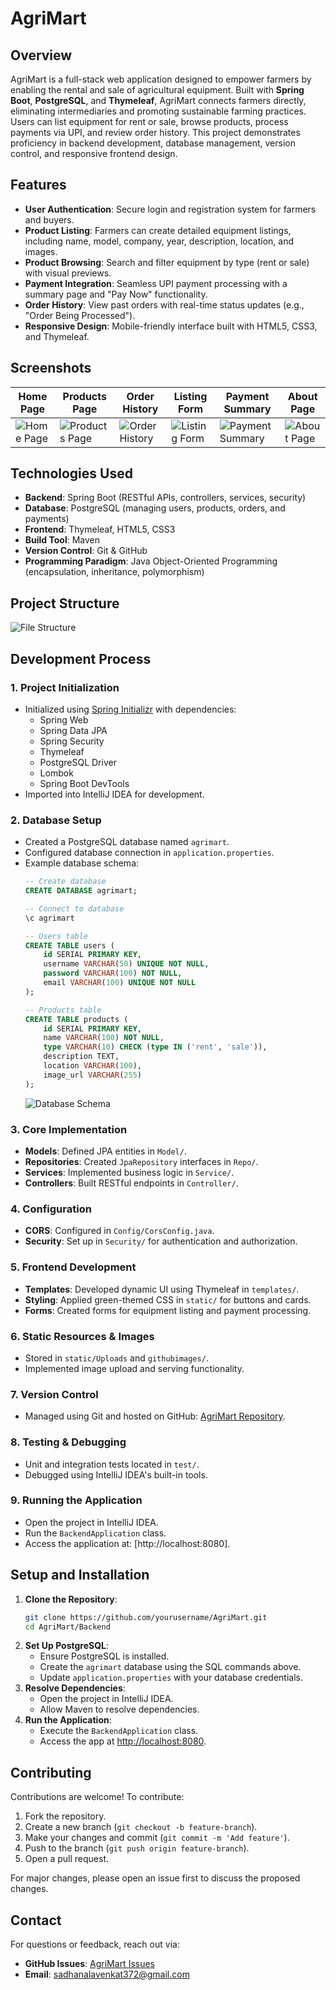 # AgriMart

## Overview
AgriMart is a full-stack web application designed to empower farmers by enabling the rental and sale of agricultural equipment. Built with **Spring Boot**, **PostgreSQL**, and **Thymeleaf**, AgriMart connects farmers directly, eliminating intermediaries and promoting sustainable farming practices. Users can list equipment for rent or sale, browse products, process payments via UPI, and review order history. This project demonstrates proficiency in backend development, database management, version control, and responsive frontend design.

## Features
- **User Authentication**: Secure login and registration system for farmers and buyers.
- **Product Listing**: Farmers can create detailed equipment listings, including name, model, company, year, description, location, and images.
- **Product Browsing**: Search and filter equipment by type (rent or sale) with visual previews.
- **Payment Integration**: Seamless UPI payment processing with a summary page and "Pay Now" functionality.
- **Order History**: View past orders with real-time status updates (e.g., "Order Being Processed").
- **Responsive Design**: Mobile-friendly interface built with HTML5, CSS3, and Thymeleaf.

## Screenshots
| Home Page | Products Page | Order History | Listing Form | Payment Summary | About Page |
|-----------|---------------|---------------|--------------|----------------|------------|
| ![Home Page](githubimages/home1.png) | ![Products Page](githubimages/products.png) | ![Order History](githubimages/orders.png) | ![Listing Form](githubimages/list.png) | ![Payment Summary](githubimages/payment.png) | ![About Page](githubimages/about.png) |

## Technologies Used
- **Backend**: Spring Boot (RESTful APIs, controllers, services, security)
- **Database**: PostgreSQL (managing users, products, orders, and payments)
- **Frontend**: Thymeleaf, HTML5, CSS3
- **Build Tool**: Maven
- **Version Control**: Git & GitHub
- **Programming Paradigm**: Java Object-Oriented Programming (encapsulation, inheritance, polymorphism)

## Project Structure
![File Structure](githubimages/filestructure.png)

## Development Process

### 1. Project Initialization
- Initialized using [Spring Initializr](https://start.spring.io) with dependencies:
  - Spring Web
  - Spring Data JPA
  - Spring Security
  - Thymeleaf
  - PostgreSQL Driver
  - Lombok
  - Spring Boot DevTools
- Imported into IntelliJ IDEA for development.

### 2. Database Setup
- Created a PostgreSQL database named `agrimart`.
- Configured database connection in `application.properties`.
- Example database schema:
  ```sql
  -- Create database
  CREATE DATABASE agrimart;

  -- Connect to database
  \c agrimart

  -- Users table
  CREATE TABLE users (
      id SERIAL PRIMARY KEY,
      username VARCHAR(50) UNIQUE NOT NULL,
      password VARCHAR(100) NOT NULL,
      email VARCHAR(100) UNIQUE NOT NULL
  );

  -- Products table
  CREATE TABLE products (
      id SERIAL PRIMARY KEY,
      name VARCHAR(100) NOT NULL,
      type VARCHAR(10) CHECK (type IN ('rent', 'sale')),
      description TEXT,
      location VARCHAR(100),
      image_url VARCHAR(255)
  );
  ```
  ![Database Schema](githubimages/database.png)

### 3. Core Implementation
- **Models**: Defined JPA entities in `Model/`.
- **Repositories**: Created `JpaRepository` interfaces in `Repo/`.
- **Services**: Implemented business logic in `Service/`.
- **Controllers**: Built RESTful endpoints in `Controller/`.

### 4. Configuration
- **CORS**: Configured in `Config/CorsConfig.java`.
- **Security**: Set up in `Security/` for authentication and authorization.

### 5. Frontend Development
- **Templates**: Developed dynamic UI using Thymeleaf in `templates/`.
- **Styling**: Applied green-themed CSS in `static/` for buttons and cards.
- **Forms**: Created forms for equipment listing and payment processing.

### 6. Static Resources & Images
- Stored in `static/Uploads` and `githubimages/`.
- Implemented image upload and serving functionality.

### 7. Version Control
- Managed using Git and hosted on GitHub: [AgriMart Repository](https://github.com/Ramana372/AgriMart).

### 8. Testing & Debugging
- Unit and integration tests located in `test/`.
- Debugged using IntelliJ IDEA's built-in tools.

### 9. Running the Application
- Open the project in IntelliJ IDEA.
- Run the `BackendApplication` class.
- Access the application at: [http://localhost:8080].

## Setup and Installation
1. **Clone the Repository**:
   ```bash
   git clone https://github.com/yourusername/AgriMart.git
   cd AgriMart/Backend
   ```
2. **Set Up PostgreSQL**:
   - Ensure PostgreSQL is installed.
   - Create the `agrimart` database using the SQL commands above.
   - Update `application.properties` with your database credentials.
3. **Resolve Dependencies**:
   - Open the project in IntelliJ IDEA.
   - Allow Maven to resolve dependencies.
4. **Run the Application**:
   - Execute the `BackendApplication` class.
   - Access the app at [http://localhost:8080](http://localhost:8080).

## Contributing
Contributions are welcome! To contribute:
1. Fork the repository.
2. Create a new branch (`git checkout -b feature-branch`).
3. Make your changes and commit (`git commit -m 'Add feature'`).
4. Push to the branch (`git push origin feature-branch`).
5. Open a pull request.

For major changes, please open an issue first to discuss the proposed changes.

## Contact
For questions or feedback, reach out via:
- **GitHub Issues**: [AgriMart Issues](https://github.com/Ramana372/AgriMart/issues)
- **Email**: sadhanalavenkat372@gmail.com
